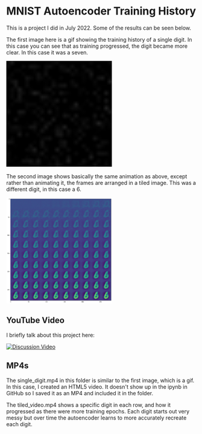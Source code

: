 # MNIST Autoencoder Training History

This is a project I did in July 2022. Some of the results can be seen below.

The first image here is a gif showing the training history of a single digit. In this case you can see that as training progressed, the digit became more clear. In this case it was a seven.

<img src="https://github.com/Kinvert/Machine-Learning/blob/master/Autoencoders/MNIST-Visualizations/01-Training-History/single_digit.gif" width="280" height="280"/>

The second image shows basically the same animation as above, except rather than animating it, the frames are arranged in a tiled image. This was a different digit, in this case a 6.

<img src="https://github.com/Kinvert/Machine-Learning/blob/master/Autoencoders/MNIST-Visualizations/01-Training-History/train_history.png" width="280" height="280"/>

## YouTube Video

I briefly talk about this project here:

[![Discussion Video](https://img.youtube.com/vi/L52H2fggL5U/0.jpg)](https://www.youtube.com/watch?v=L52H2fggL5U&t=16s "Discussion Video")

## MP4s

The single_digit.mp4 in this folder is similar to the first image, which is a gif. In this case, I created an HTML5 video. It doesn't show up in the ipynb in GitHub so I saved it as an MP4 and included it in the folder.

The tiled_video.mp4 shows a specific digit in each row, and how it progressed as there were more training epochs. Each digit starts out very messy but over time the autoencoder learns to more accurately recreate each digit.
